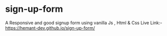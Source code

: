 # sign-up-form
A Responsive and good signup form using vanilla Js , Html &amp; Css
Live Link:- https://hemant-dev.github.io/sign-up-form/

